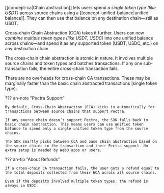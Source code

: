 [[concept-ca|Chain abstraction]] lets users spend *a single token type (like USDT)* across source chains using a [[concept-unified-balance|unified balance]]. They can then use that balance on any destination chain—still as USDT.

Cross-chain Chain Abstraction (CCA) takes it further. Users can now *combine multiple token types (like USDT, USDC)* into one unified balance across chains—and spend it as any supported token (USDT, USDC, etc.) on any destination chain.

The cross-chain chain abstraction is atomic in nature. It involves multiple source chains and token types and batches transactions. If any one sub-transaction fails, the entire cross-chain transaction fails.

There are no overheads for cross-chain CA transactions. These may be marginally faster than the basic chain abstracted transactions (single token type).

??? an-note "Pectra Support"

    By default, Cross-Chain Abstraction (CCA) kicks in automatically for transactions between source chains that support Pectra.

    If any source chain doesn’t support Pectra, the SDK falls back to basic chain abstraction. This means users can use unified token balance to spend only a single unified token type from the source chains.

    The SDK smartly picks between CCA and base chain abstraction based on the source chains in the transaction and their Pectra support. No extra setup is needed by Web3 apps or users.

??? an-tip "About Refunds"

    If a cross-chain CA transaction fails, the user gets a refund equal to the total deposits collected from their EOA across all source chains.

    Even if the deposits involved multiple token types, the refund is always in USDC.